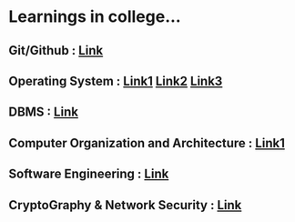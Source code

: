 # Learnings in college...

## Git/Github : [Link](https://www.youtube.com/@harkirat1/videos)
## Operating System : [Link1](https://www.youtube.com/playlist?list=PLDzeHZWIZsTr3nwuTegHLa2qlI81QweYG)    [Link2](https://www.youtube.com/playlist?list=PLxCzCOWd7aiGz9donHRrE9I3Mwn6XdP8p)    [Link3](https://www.amazon.in/Operating-System-Principles-Silberschatz/dp/8126509627/ref=sr_1_2?qid=1689920014&refinements=p_27%3AGalvin&s=books&sr=1-2)
## DBMS : [Link](https://www.youtube.com/playlist?list=PLxCzCOWd7aiFAN6I8CuViBuCdJgiOkT2Y)
## Computer Organization and Architecture : [Link1](https://www.youtube.com/playlist?list=PLxCzCOWd7aiHMonh3G6QNKq53C6oNXGrX)
## Software Engineering : [Link](https://www.youtube.com/playlist?list=PLxCzCOWd7aiEed7SKZBnC6ypFDWYLRvB2)
## CryptoGraphy & Network Security : [Link](https://www.youtube.com/@harkirat1/videos)
